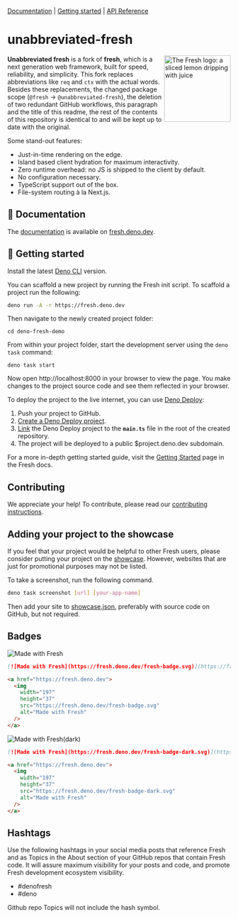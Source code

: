 [Documentation](#-documentation) | [Getting started](#-getting-started) |
[API Reference](https://deno.land/x/fresh?doc)

# unabbreviated-fresh

<img align="right" src="https://fresh.deno.dev/logo.svg" height="150px" alt="The Fresh logo: a sliced lemon dripping with juice">

**Unabbreviated fresh** is a fork of **fresh**, which is a next generation web
framework, built for speed, reliability, and simplicity. This fork replaces
abbreviations like `req` and `ctx` with the actual words. Besides these
replacements, the changed package scope (`@fresh` -> `@unabbreviated-fresh`),
the deletion of two redundant GitHub workflows, this paragraph and the title of
this readme, the rest of the contents of this repository is identical to and
will be kept up to date with the original.

Some stand-out features:

- Just-in-time rendering on the edge.
- Island based client hydration for maximum interactivity.
- Zero runtime overhead: no JS is shipped to the client by default.
- No configuration necessary.
- TypeScript support out of the box.
- File-system routing à la Next.js.

## 📖 Documentation

The [documentation](https://fresh.deno.dev/docs/introduction) is available on
[fresh.deno.dev](https://fresh.deno.dev/).

## 🚀 Getting started

Install the latest [Deno CLI](https://deno.land/) version.

You can scaffold a new project by running the Fresh init script. To scaffold a
project run the following:

```sh
deno run -A -r https://fresh.deno.dev
```

Then navigate to the newly created project folder:

```
cd deno-fresh-demo
```

From within your project folder, start the development server using the
`deno task` command:

```
deno task start
```

Now open http://localhost:8000 in your browser to view the page. You make
changes to the project source code and see them reflected in your browser.

To deploy the project to the live internet, you can use
[Deno Deploy](https://deno.com/deploy):

1. Push your project to GitHub.
2. [Create a Deno Deploy project](https://dash.deno.com/new).
3. [Link](https://deno.com/deploy/docs/projects#enabling) the Deno Deploy
   project to the **`main.ts`** file in the root of the created repository.
4. The project will be deployed to a public $project.deno.dev subdomain.

For a more in-depth getting started guide, visit the
[Getting Started](https://fresh.deno.dev/docs/getting-started) page in the Fresh
docs.

## Contributing

We appreciate your help! To contribute, please read our
[contributing instructions](https://deno.com/manual/references/contributing#submitting-a-pr-to-fresh).

## Adding your project to the showcase

If you feel that your project would be helpful to other Fresh users, please
consider putting your project on the
[showcase](https://fresh.deno.dev/showcase). However, websites that are just for
promotional purposes may not be listed.

To take a screenshot, run the following command.

```sh
deno task screenshot [url] [your-app-name]
```

Then add your site to
[showcase.json](https://github.com/denoland/fresh/blob/main/www/data/showcase.json),
preferably with source code on GitHub, but not required.

## Badges

![Made with Fresh](./www/static/fresh-badge.svg)

```md
[![Made with Fresh](https://fresh.deno.dev/fresh-badge.svg)](https://fresh.deno.dev)
```

```html
<a href="https://fresh.deno.dev">
  <img
    width="197"
    height="37"
    src="https://fresh.deno.dev/fresh-badge.svg"
    alt="Made with Fresh"
  />
</a>
```

![Made with Fresh(dark)](./www/static/fresh-badge-dark.svg)

```md
[![Made with Fresh](https://fresh.deno.dev/fresh-badge-dark.svg)](https://fresh.deno.dev)
```

```html
<a href="https://fresh.deno.dev">
  <img
    width="197"
    height="37"
    src="https://fresh.deno.dev/fresh-badge-dark.svg"
    alt="Made with Fresh"
  />
</a>
```

## Hashtags

Use the following hashtags in your social media posts that reference Fresh and
as Topics in the About section of your GitHub repos that contain Fresh code. It
will assure maximum visibility for your posts and code, and promote Fresh
development ecosystem visibility.

- #denofresh
- #deno

Github repo Topics will not include the hash symbol.

